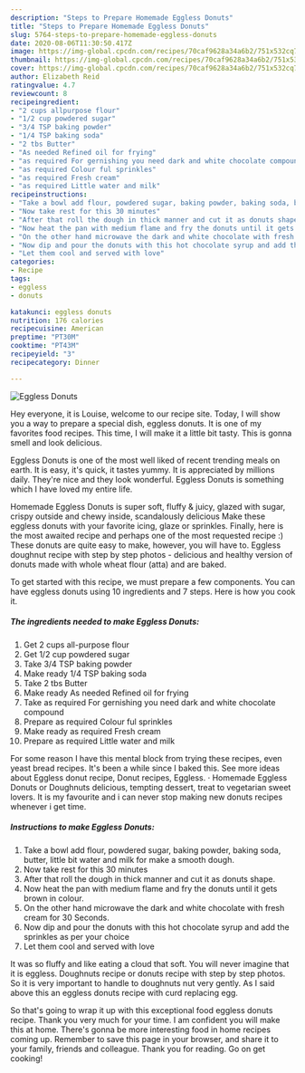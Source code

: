```yaml
---
description: "Steps to Prepare Homemade Eggless Donuts"
title: "Steps to Prepare Homemade Eggless Donuts"
slug: 5764-steps-to-prepare-homemade-eggless-donuts
date: 2020-08-06T11:30:50.417Z
image: https://img-global.cpcdn.com/recipes/70caf9628a34a6b2/751x532cq70/eggless-donuts-recipe-main-photo.jpg
thumbnail: https://img-global.cpcdn.com/recipes/70caf9628a34a6b2/751x532cq70/eggless-donuts-recipe-main-photo.jpg
cover: https://img-global.cpcdn.com/recipes/70caf9628a34a6b2/751x532cq70/eggless-donuts-recipe-main-photo.jpg
author: Elizabeth Reid
ratingvalue: 4.7
reviewcount: 8
recipeingredient:
- "2 cups allpurpose flour"
- "1/2 cup powdered sugar"
- "3/4 TSP baking powder"
- "1/4 TSP baking soda"
- "2 tbs Butter"
- "As needed Refined oil for frying"
- "as required For gernishing you need dark and white chocolate compound"
- "as required Colour ful sprinkles"
- "as required Fresh cream"
- "as required Little water and milk"
recipeinstructions:
- "Take a bowl add flour, powdered sugar, baking powder, baking soda, butter, little bit water and milk for make a smooth dough."
- "Now take rest for this 30 minutes"
- "After that roll the dough in thick manner and cut it as donuts shape."
- "Now heat the pan with medium flame and fry the donuts until it gets brown in colour."
- "On the other hand microwave the dark and white chocolate with fresh cream for 30 Seconds."
- "Now dip and pour the donuts with this hot chocolate syrup and add the sprinkles as per your choice"
- "Let them cool and served with love"
categories:
- Recipe
tags:
- eggless
- donuts

katakunci: eggless donuts 
nutrition: 176 calories
recipecuisine: American
preptime: "PT30M"
cooktime: "PT43M"
recipeyield: "3"
recipecategory: Dinner

---
```



![Eggless Donuts](https://img-global.cpcdn.com/recipes/70caf9628a34a6b2/751x532cq70/eggless-donuts-recipe-main-photo.jpg)

Hey everyone, it is Louise, welcome to our recipe site. Today, I will show you a way to prepare a special dish, eggless donuts. It is one of my favorites food recipes. This time, I will make it a little bit tasty. This is gonna smell and look delicious.

Eggless Donuts is one of the most well liked of recent trending meals on earth. It is easy, it's quick, it tastes yummy. It is appreciated by millions daily. They're nice and they look wonderful. Eggless Donuts is something which I have loved my entire life.

Homemade Eggless Donuts is super soft, fluffy &amp; juicy, glazed with sugar, crispy outside and chewy inside, scandalously delicious Make these eggless donuts with your favorite icing, glaze or sprinkles. Finally, here is the most awaited recipe and perhaps one of the most requested recipe :) These donuts are quite easy to make, however, you will have to. Eggless doughnut recipe with step by step photos - delicious and healthy version of donuts made with whole wheat flour (atta) and are baked.


To get started with this recipe, we must prepare a few components. You can have eggless donuts using 10 ingredients and 7 steps. Here is how you cook it.

<!--inarticleads1-->

##### The ingredients needed to make Eggless Donuts:

1. Get 2 cups all-purpose flour
1. Get 1/2 cup powdered sugar
1. Take 3/4 TSP baking powder
1. Make ready 1/4 TSP baking soda
1. Take 2 tbs Butter
1. Make ready As needed Refined oil for frying
1. Take as required For gernishing you need dark and white chocolate compound
1. Prepare as required Colour ful sprinkles
1. Make ready as required Fresh cream
1. Prepare as required Little water and milk


For some reason I have this mental block from trying these recipes, even yeast bread recipes. It&#39;s been a while since I baked this. See more ideas about Eggless donut recipe, Donut recipes, Eggless. · Homemade Eggless Donuts or Doughnuts delicious, tempting dessert, treat to vegetarian sweet lovers. It is my favourite and i can never stop making new donuts recipes whenever i get time. 

<!--inarticleads2-->

##### Instructions to make Eggless Donuts:

1. Take a bowl add flour, powdered sugar, baking powder, baking soda, butter, little bit water and milk for make a smooth dough.
1. Now take rest for this 30 minutes
1. After that roll the dough in thick manner and cut it as donuts shape.
1. Now heat the pan with medium flame and fry the donuts until it gets brown in colour.
1. On the other hand microwave the dark and white chocolate with fresh cream for 30 Seconds.
1. Now dip and pour the donuts with this hot chocolate syrup and add the sprinkles as per your choice
1. Let them cool and served with love


It was so fluffy and like eating a cloud that soft. You will never imagine that it is eggless. Doughnuts recipe or donuts recipe with step by step photos. So it is very important to handle to doughnuts nut very gently. As I said above this an eggless donuts recipe with curd replacing egg. 

So that's going to wrap it up with this exceptional food eggless donuts recipe. Thank you very much for your time. I am confident you will make this at home. There's gonna be more interesting food in home recipes coming up. Remember to save this page in your browser, and share it to your family, friends and colleague. Thank you for reading. Go on get cooking!
